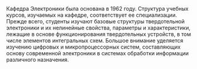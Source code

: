 Кафедра Электроники была основана в 1962 году. Структура учебных курсов, изучаемых на кафедре, соответствует ее специализации. Прежде всего, студенты изучают базовые структуры твердотельной электроники и их нелинейные свойства, параметры и характеристики, лежащие в основе функционирования твердотельных устройств, в том числе элементов интегральных схем. Большое внимание уделяется изучению цифровых и микропроцессорных систем, составляющих основу современной электроники в системах обработки информации различного назначения.